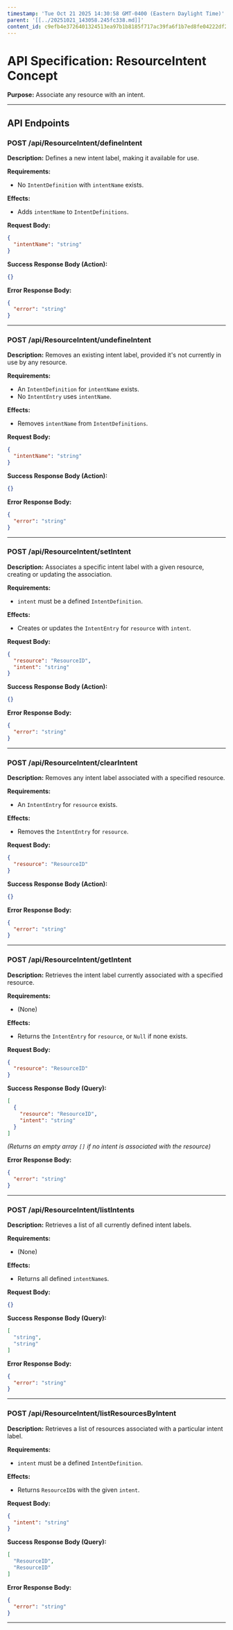 ```yaml
---
timestamp: 'Tue Oct 21 2025 14:30:58 GMT-0400 (Eastern Daylight Time)'
parent: '[[../20251021_143058.245fc338.md]]'
content_id: c9efb4e3726401324513ea97b1b8185f717ac39fa6f1b7ed8fe04222df20fcf3
---
```


# API Specification: ResourceIntent Concept

**Purpose:** Associate any resource with an intent.

***

## API Endpoints

### POST /api/ResourceIntent/defineIntent

**Description:** Defines a new intent label, making it available for use.

**Requirements:**

* No `IntentDefinition` with `intentName` exists.

**Effects:**

* Adds `intentName` to `IntentDefinitions`.

**Request Body:**

```json
{
  "intentName": "string"
}
```

**Success Response Body (Action):**

```json
{}
```

**Error Response Body:**

```json
{
  "error": "string"
}
```

***

### POST /api/ResourceIntent/undefineIntent

**Description:** Removes an existing intent label, provided it's not currently in use by any resource.

**Requirements:**

* An `IntentDefinition` for `intentName` exists.
* No `IntentEntry` uses `intentName`.

**Effects:**

* Removes `intentName` from `IntentDefinitions`.

**Request Body:**

```json
{
  "intentName": "string"
}
```

**Success Response Body (Action):**

```json
{}
```

**Error Response Body:**

```json
{
  "error": "string"
}
```

***

### POST /api/ResourceIntent/setIntent

**Description:** Associates a specific intent label with a given resource, creating or updating the association.

**Requirements:**

* `intent` must be a defined `IntentDefinition`.

**Effects:**

* Creates or updates the `IntentEntry` for `resource` with `intent`.

**Request Body:**

```json
{
  "resource": "ResourceID",
  "intent": "string"
}
```

**Success Response Body (Action):**

```json
{}
```

**Error Response Body:**

```json
{
  "error": "string"
}
```

***

### POST /api/ResourceIntent/clearIntent

**Description:** Removes any intent label associated with a specified resource.

**Requirements:**

* An `IntentEntry` for `resource` exists.

**Effects:**

* Removes the `IntentEntry` for `resource`.

**Request Body:**

```json
{
  "resource": "ResourceID"
}
```

**Success Response Body (Action):**

```json
{}
```

**Error Response Body:**

```json
{
  "error": "string"
}
```

***

### POST /api/ResourceIntent/getIntent

**Description:** Retrieves the intent label currently associated with a specified resource.

**Requirements:**

* (None)

**Effects:**

* Returns the `IntentEntry` for `resource`, or `Null` if none exists.

**Request Body:**

```json
{
  "resource": "ResourceID"
}
```

**Success Response Body (Query):**

```json
[
  {
    "resource": "ResourceID",
    "intent": "string"
  }
]
```

*(Returns an empty array `[]` if no intent is associated with the resource)*

**Error Response Body:**

```json
{
  "error": "string"
}
```

***

### POST /api/ResourceIntent/listIntents

**Description:** Retrieves a list of all currently defined intent labels.

**Requirements:**

* (None)

**Effects:**

* Returns all defined `intentName`s.

**Request Body:**

```json
{}
```

**Success Response Body (Query):**

```json
[
  "string",
  "string"
]
```

**Error Response Body:**

```json
{
  "error": "string"
}
```

***

### POST /api/ResourceIntent/listResourcesByIntent

**Description:** Retrieves a list of resources associated with a particular intent label.

**Requirements:**

* `intent` must be a defined `IntentDefinition`.

**Effects:**

* Returns `ResourceID`s with the given `intent`.

**Request Body:**

```json
{
  "intent": "string"
}
```

**Success Response Body (Query):**

```json
[
  "ResourceID",
  "ResourceID"
]
```

**Error Response Body:**

```json
{
  "error": "string"
}
```

***

